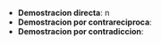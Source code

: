 - **Demostracion directa**: 
	n
- **Demostracion por contrareciproca**:
- **Demostracion  por contradiccion**: 
